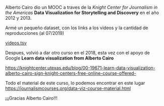 Alberto Cairo dio un MOOC a traves de la _Knight Center for Journalism in the Americas_ **Data Visualization for Storytelling and Discovery** en el año 2012 y 2013.

Armé un pequeño dataset, con los links a los videos y la cantidad de reproducciones (al 07/2019)

[videos.tsv](videos.tsv)

Despues, volvió a dar otro curso en el 2018, esta vez con el apoyo de Google **Learn data visualization from Alberto Cairo** 

https://knightcenter.utexas.edu/blog/00-19671-learn-data-visualization-alberto-cairo-sign-knight-centers-free-online-course-offered-

Todo el material de este curso, lo podemos encontrar en este lugar https://journalismcourses.org/data-viz-course-material.html

¡¡¡Gracias Alberto Cairo!!!
